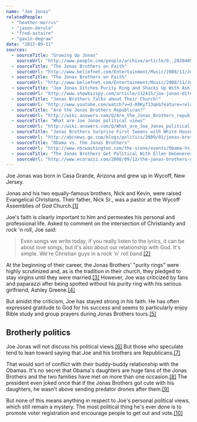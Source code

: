 ```yaml
---
name: "Joe Jonas"
relatedPeople:
  - "heather-morris"
  - "jason-derulo"
  - "fred-astaire"
  - "gavin-degraw"
date: "2012-09-11"
sources:
  - sourceTitle: "Growing Up Jonas"
    sourceUrl: "http://www.people.com/people/archive/article/0,,20204099,00.html"
  - sourceTitle: "The Jonas Brothers on Faith"
    sourceUrl: "http://www.beliefnet.com/Entertainment/Music/2008/11/Jonas-Brothers.aspx?p=2"
  - sourceTitle: "The Jonas Brothers on Faith"
    sourceUrl: "http://www.beliefnet.com/Entertainment/Music/2008/11/Jonas-Brothers.aspx?p=4"
  - sourceTitle: "Joe Jonas Ditches Purity Ring and Shacks Up With Ashley Greene"
    sourceUrl: "http://www.showbizspy.com/article/212415/joe-jonas-ditches-his-purity-ring-and-shacks-up-with-ashley-greene.html"
  - sourceTitle: "Jonas Brothers Talks about Their Church!"
    sourceUrl: "http://www.youtube.com/watch?v=U-89Kyf13qk&feature=related"
  - sourceTitle: "Are the Jonas Brothers Republican?"
    sourceUrl: "http://wiki.answers.com/Q/Are_the_Jonas_Brothers_republican"
  - sourceTitle: "What are Joe Jonas political views"
    sourceUrl: "http://wiki.answers.com/Q/What_are_Joe_Jonas_political_views"
  - sourceTitle: "Jonas Brothers Surprise First Tweens with White House Visit"
    sourceUrl: "http://abcnews.go.com/blogs/politics/2009/01/jonas-brothers/"
  - sourceTitle: "Obama vs. the Jonas Brothers"
    sourceUrl: "http://www.nbcwashington.com/the-scene/events/Obama-Vs-The-Jonas-Brothers-92661779.html"
  - sourceTitle: "The Jonas Brothers Get Political With Ellen DeGeneres And Declare Yourself"
    sourceUrl: "http://www.ecorazzi.com/2008/09/12/the-jonas-brothers-get-political-with-ellen-degeneres-and-declare-yourself/"
---
```


Joe Jonas was born in Casa Grande, Arizona and grew up in Wycoff, New Jersey.

Jonas and his two equally-famous brothers, Nick and Kevin, were raised Evangelical Christians. Their father, Nick Sr., was a pastor at the Wycoff Assemblies of God Church.<a class="source-citation" href="#http://www.people.com/people/archive/article/0,,20204099,00.html" title="Growing Up Jonas">[1]</a>

Joe's faith is clearly important to him and permeates his personal and professional life. Asked to comment on the intersection of Christianity and rock 'n roll, Joe said:

>Even songs we write today, if you really listen to the lyrics, it can be about love songs, but it's also about our relationship with God. It's simple. We're Christian guys in a rock 'n' roll band.<a class="source-citation" href="#http://www.beliefnet.com/Entertainment/Music/2008/11/Jonas-Brothers.aspx?p=2" title="The Jonas Brothers on Faith">[2]</a>

At the beginning of their career, the Jonas Brothers' "purity rings" were highly scrutinized and, as is the tradition in their church, they pledged to stay virgins until they were married.<a class="source-citation" href="#http://www.beliefnet.com/Entertainment/Music/2008/11/Jonas-Brothers.aspx?p=4" title="The Jonas Brothers on Faith">[3]</a> However, Joe was criticized by fans and paparazzi after being spotted without his purity ring with his serious girlfriend, Ashley Greene.<a class="source-citation" href="#http://www.showbizspy.com/article/212415/joe-jonas-ditches-his-purity-ring-and-shacks-up-with-ashley-greene.html" title="Joe Jonas Ditches Purity Ring and Shacks Up With Ashley Greene">[4]</a>

But amidst the criticism, Joe has stayed strong in his faith. He has often expressed gratitude to God for his success and seems to particularly enjoy Bible study and group prayers during Jonas Brothers tours.<a class="source-citation" href="#http://www.youtube.com/watch?v=U-89Kyf13qk&feature=related" title="Jonas Brothers Talks about Their Church!">[5]</a>

## Brotherly politics

Joe Jonas will not discuss his political views.<a class="source-citation" href="#http://wiki.answers.com/Q/Are_the_Jonas_Brothers_republican" title="Are the Jonas Brothers Republican?">[6]</a> But those who speculate tend to lean toward saying that Joe and his brothers are Republicans.<a class="source-citation" href="#http://wiki.answers.com/Q/What_are_Joe_Jonas_political_views" title="What are Joe Jonas political views">[7]</a>

That would sort of conflict with their buddy-buddy relationship with the Obamas. It's no secret that Obama's daughters are huge fans of the Jonas Brothers and the two families have met on more than one occasion.<a class="source-citation" href="#http://abcnews.go.com/blogs/politics/2009/01/jonas-brothers/" title="Jonas Brothers Surprise First Tweens with White House Visit">[8]</a> The president even joked once that if the Jonas Brothers got cute with his daughters, he wasn't above sending predator drones after them.<a class="source-citation" href="#http://www.nbcwashington.com/the-scene/events/Obama-Vs-The-Jonas-Brothers-92661779.html" title="Obama vs. the Jonas Brothers">[9]</a>

But none of this means anything in respect to Joe's personal political views, which still remain a mystery. The most political thing he's ever done is to promote voter registration and encourage people to get out and vote.<a class="source-citation" href="#http://www.ecorazzi.com/2008/09/12/the-jonas-brothers-get-political-with-ellen-degeneres-and-declare-yourself/" title="The Jonas Brothers Get Political With Ellen DeGeneres And Declare Yourself">[10]</a>